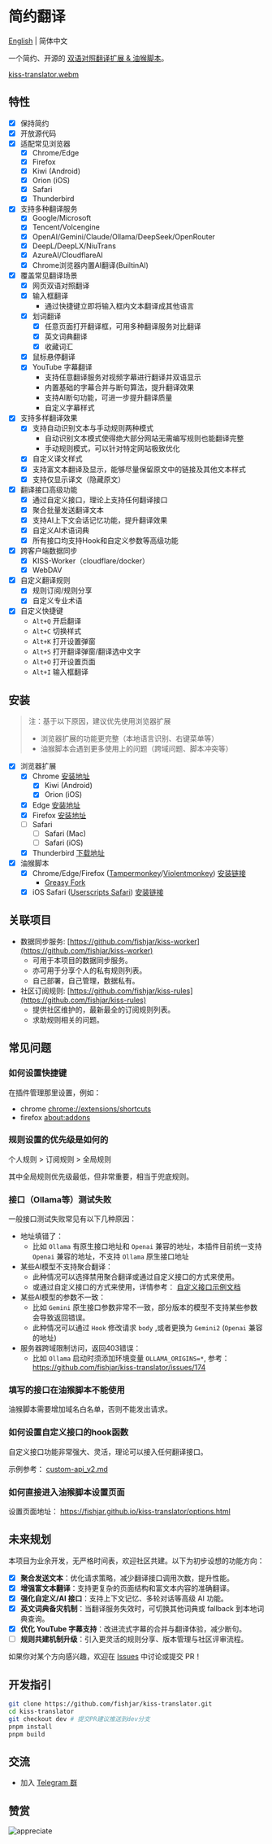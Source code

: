 # 简约翻译

[English](README.en.md) | 简体中文

一个简约、开源的 [双语对照翻译扩展 & 油猴脚本](https://github.com/fishjar/kiss-translator)。

[kiss-translator.webm](https://github.com/fishjar/kiss-translator/assets/1157624/f7ba8a5c-e4a8-4d5a-823a-5c5c67a0a47f)

## 特性

- [x] 保持简约
- [x] 开放源代码
- [x] 适配常见浏览器
  - [x] Chrome/Edge
  - [x] Firefox
  - [x] Kiwi (Android)
  - [x] Orion (iOS)
  - [x] Safari
  - [x] Thunderbird
- [x] 支持多种翻译服务
  - [x] Google/Microsoft
  - [x] Tencent/Volcengine
  - [x] OpenAI/Gemini/Claude/Ollama/DeepSeek/OpenRouter
  - [x] DeepL/DeepLX/NiuTrans
  - [x] AzureAI/CloudflareAI
  - [x] Chrome浏览器内置AI翻译(BuiltinAI)
- [x] 覆盖常见翻译场景
  - [x] 网页双语对照翻译
  - [x] 输入框翻译
    - 通过快捷键立即将输入框内文本翻译成其他语言
  - [x] 划词翻译
    - [x] 任意页面打开翻译框，可用多种翻译服务对比翻译
    - [x] 英文词典翻译
    - [x] 收藏词汇
  - [x] 鼠标悬停翻译
  - [x] YouTube 字幕翻译
    - 支持任意翻译服务对视频字幕进行翻译并双语显示
    - 内置基础的字幕合并与断句算法，提升翻译效果
    - 支持AI断句功能，可进一步提升翻译质量
    - 自定义字幕样式
- [x] 支持多样翻译效果
  - [x] 支持自动识别文本与手动规则两种模式
    - 自动识别文本模式使得绝大部分网站无需编写规则也能翻译完整
    - 手动规则模式，可以针对特定网站极致优化
  - [x] 自定义译文样式
  - [x] 支持富文本翻译及显示，能够尽量保留原文中的链接及其他文本样式
  - [x] 支持仅显示译文（隐藏原文）
- [x] 翻译接口高级功能
  - [x] 通过自定义接口，理论上支持任何翻译接口
  - [x] 聚合批量发送翻译文本
  - [x] 支持AI上下文会话记忆功能，提升翻译效果
  - [x] 自定义AI术语词典
  - [x] 所有接口均支持Hook和自定义参数等高级功能
- [x] 跨客户端数据同步
  - [x] KISS-Worker（cloudflare/docker）
  - [x] WebDAV
- [x] 自定义翻译规则
  - [x] 规则订阅/规则分享
  - [x] 自定义专业术语
- [x] 自定义快捷键
  - `Alt+Q` 开启翻译
  - `Alt+C` 切换样式
  - `Alt+K` 打开设置弹窗
  - `Alt+S` 打开翻译弹窗/翻译选中文字
  - `Alt+O` 打开设置页面
  - `Alt+I` 输入框翻译

## 安装

> 注：基于以下原因，建议优先使用浏览器扩展
>
> - 浏览器扩展的功能更完整（本地语言识别、右键菜单等）
> - 油猴脚本会遇到更多使用上的问题（跨域问题、脚本冲突等）

- [x] 浏览器扩展
  - [x] Chrome [安装地址](https://chrome.google.com/webstore/detail/kiss-translator/bdiifdefkgmcblbcghdlonllpjhhjgof?hl=zh-CN)
    - [x] Kiwi (Android)
    - [x] Orion (iOS)
  - [x] Edge [安装地址](https://microsoftedge.microsoft.com/addons/detail/%E7%AE%80%E7%BA%A6%E7%BF%BB%E8%AF%91/jemckldkclkinpjighnoilpbldbdmmlh?hl=zh-CN)
  - [x] Firefox [安装地址](https://addons.mozilla.org/zh-CN/firefox/addon/kiss-translator/)
  - [ ] Safari
    - [ ] Safari (Mac)
    - [ ] Safari (iOS) 
  - [x] Thunderbird [下载地址](https://github.com/fishjar/kiss-translator/releases)
- [x] 油猴脚本
  - [x] Chrome/Edge/Firefox ([Tampermonkey](https://www.tampermonkey.net/)/[Violentmonkey](https://violentmonkey.github.io/)) [安装链接](https://fishjar.github.io/kiss-translator/kiss-translator.user.js)
    - [Greasy Fork](https://greasyfork.org/zh-CN/scripts/472840-kiss-translator)
  - [x] iOS Safari ([Userscripts Safari](https://github.com/quoid/userscripts)) [安装链接](https://fishjar.github.io/kiss-translator/kiss-translator-ios-safari.user.js)

## 关联项目

- 数据同步服务: [https://github.com/fishjar/kiss-worker](https://github.com/fishjar/kiss-worker)
  - 可用于本项目的数据同步服务。
  - 亦可用于分享个人的私有规则列表。
  - 自己部署，自己管理，数据私有。
- 社区订阅规则: [https://github.com/fishjar/kiss-rules](https://github.com/fishjar/kiss-rules)
  - 提供社区维护的，最新最全的订阅规则列表。
  - 求助规则相关的问题。

## 常见问题

### 如何设置快捷键

在插件管理那里设置，例如： 

- chrome [chrome://extensions/shortcuts](chrome://extensions/shortcuts)
- firefox [about:addons](about:addons)

### 规则设置的优先级是如何的

个人规则 > 订阅规则 > 全局规则

其中全局规则优先级最低，但非常重要，相当于兜底规则。

### 接口（Ollama等）测试失败

一般接口测试失败常见有以下几种原因：

- 地址填错了：
  - 比如 `Ollama` 有原生接口地址和 `Openai` 兼容的地址，本插件目前统一支持 `Openai` 兼容的地址，不支持 `Ollama` 原生接口地址
- 某些AI模型不支持聚合翻译：
  - 此种情况可以选择禁用聚合翻译或通过自定义接口的方式来使用。
  - 或通过自定义接口的方式来使用，详情参考： [自定义接口示例文档](https://github.com/fishjar/kiss-translator/blob/master/custom-api_v2.md)
- 某些AI模型的参数不一致：
  - 比如 `Gemini` 原生接口参数非常不一致，部分版本的模型不支持某些参数会导致返回错误。
  - 此种情况可以通过 `Hook` 修改请求 `body` ,或者更换为 `Gemini2` (`Openai` 兼容的地址)
- 服务器跨域限制访问，返回403错误：
  - 比如 `Ollama` 启动时须添加环境变量 `OLLAMA_ORIGINS=*`, 参考：https://github.com/fishjar/kiss-translator/issues/174

### 填写的接口在油猴脚本不能使用

油猴脚本需要增加域名白名单，否则不能发出请求。

### 如何设置自定义接口的hook函数

自定义接口功能非常强大、灵活，理论可以接入任何翻译接口。

示例参考： [custom-api_v2.md](https://github.com/fishjar/kiss-translator/blob/master/custom-api_v2.md)

### 如何直接进入油猴脚本设置页面

设置页面地址： https://fishjar.github.io/kiss-translator/options.html

## 未来规划 

 本项目为业余开发，无严格时间表，欢迎社区共建。以下为初步设想的功能方向：

- [x] **聚合发送文本**：优化请求策略，减少翻译接口调用次数，提升性能。
- [x] **增强富文本翻译**：支持更复杂的页面结构和富文本内容的准确翻译。
- [x] **强化自定义/AI 接口**：支持上下文记忆、多轮对话等高级 AI 功能。
- [x] **英文词典备灾机制**：当翻译服务失效时，可切换其他词典或 fallback 到本地词典查询。
- [x] **优化 YouTube 字幕支持**：改进流式字幕的合并与翻译体验，减少断句。
- [ ] **规则共建机制升级**：引入更灵活的规则分享、版本管理与社区评审流程。
 
 如果你对某个方向感兴趣，欢迎在 [Issues](https://github.com/fishjar/kiss-translator/issues) 中讨论或提交 PR！

## 开发指引

```sh
git clone https://github.com/fishjar/kiss-translator.git
cd kiss-translator
git checkout dev # 提交PR建议推送到dev分支
pnpm install
pnpm build
```

## 交流

- 加入 [Telegram 群](https://t.me/+RRCu_4oNwrM2NmFl)

## 赞赏

![appreciate](https://github.com/fishjar/kiss-translator/assets/1157624/ebaecabe-2934-4172-8085-af236f5ee399)
